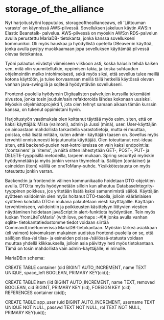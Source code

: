 # storage_of_the_alliance

Nyt harjoitustyöni lopputulos, storageoftheallianceaws, eli 'Liittouman varasto'
on käynnissä AWS-pilvessä. Sovelluksen jakeluun käytin AWS:n Elastic Beanstalk-
palvelua. AWS-pilvessä on myöskin AWS:n RDS-palvelun avulla perustettu MariaDB-
tietokanta, jonka kanssa sovellukseni kommunikoi. Oli myös hauskaa ja hyödyllistä
opetella DBeaver:in käyttöä, jonka avulla pystyy muokkaamaan jopa sovelluksen
käyttämää pilvessä olevaa tietokantaa.

Työni palautus viivästyi viimeiseen viikkoon asti, koska halusin tehdä kaiken sen,
mitä olin suunnitellutkin, oppimisen takia, ja koska suhtaudun ohjelmointiin melko
intohimoisesti, sekä myös siksi, että sovellus tulee meillä kotona käyttöön, ja
tulee korvaamaan meillä tällä hetkellä käytössä olevan vanhan java-swing:iä ja
sqlite:ä hyödyntävän sovellukseni.

Frontend-puolella hyödynsin Digitaalisten palvelujen kurssilla tekemääni sivustoa,
jonka tosin jouduin/sain refaktoroida lähdes kokonaan uusisksi. Myöskin ohjelmistoprojekti 1,
jota olen tehnyt samaan aikaan tämän kurssin kanssa, on tukenut oppimistani hyvin.

Harjoitustyön vaatimuksia olen koittanut täyttää myös esim. siten, että on kaksi käyttäjää:
Miisa (vaimoni), admin ja Jussi (minä), user. User-käyttäjän on ainoastaan mahdollista
tarkastella varastotietoja, mutta ei muuttaa, poistaa, eikä lisätä mitään, kuten admin-
käyttäjän taasen on. Sovellus myös tervehtii onnistuneesti kirjautunutta käyttäjää.
Olen toteuttanut rest-ideaa siten, että backend-puolen rest-kotrollereissa on vain kaksi
endpoint:ia: '/containers' ja '/items', ja näitä sitten lähestytään GET-, POST-, PUT-
ja DELETE-tyyppisillä metodeilla, tarpeen mukaan. Spring securityä myöskin hyödynnetään
ja myös jonkin verran thymeleaf:ia. Säilöjen (container) ja esineiden (item) välillä
on oneToMany-suhde. Yksikkötestausta on myös toteutettu jonkin verran.

Backend:in ja frontend:in välinen kommunikaatio hoidetaan DTO-objektien avulla. DTO:ta
myös hyödynnetään silloin kun aiheutuu DatabaseIntegrity-tyyppinen poikkeus, jos
yritetään lisätä kaksi samannimistä säilöä. Käyttäjän syötteen validoinnin olen myös
hoitanut DTO-tasolla, jolloin vääränlaisen syötteen kohdalla DTO:n mukana palautetaan
viesti käytttäjällle. Käyttäjän tervehtimiseen, validointiin ja poikkeusten käsittelyyn
liittyvien viestien näyttäminen hoidetaan javaScript:in alert-funktiota hyödyntäen.
Tein myös luokan 'fromLiteToMaria' (with love, perhaps :-#)# jonka avulla vanhan sqlite-
tietokantatiedostomme tiedot voidaan siirtää CommandLineRunnerissa MariaDB-tietokantaan.
Myöskin tärkeä asiakkaan (eli vaimon) toivomuksen mukainen uudistus frontend-puolella
on se, että säilöjen tilaa-/ei tilaa- ja esineiden poissa-/säilössä-statusta voidaan
muuttaa yhdellä klikkauksella, jolloin asia päivittyy heti myös tietokantaan. Tämä
on tosin mahdollista vain admin-käyttäjälle, ei minulle.

MariaDB:n schema:

CREATE TABLE container (cid BIGINT AUTO_INCREMENT, name TEXT UNIQUE, space_left BOOLEAN, PRIMARY KEY(cid));

CREATE TABLE item (iid BIGINT AUTO_INCREMENT, name TEXT, removed BOOLEAN, cid BIGINT, PRIMARY KEY (iid), FOREIGN KEY (cid) REFERENCES container (cid));

CREATE TABLE app_user (uid BIGINT AUTO_INCREMENT, username TEXT UNIQUE NOT NULL, passwd TEXT NOT NULL, rol TEXT NOT NULL, PRIMARY KEY(uid));
